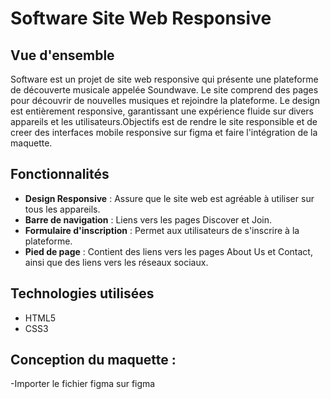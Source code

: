 #  Software Site Web Responsive

## Vue d'ensemble

   Software est un projet de site web responsive qui présente une plateforme de découverte musicale appelée Soundwave. Le site comprend des pages pour découvrir de nouvelles musiques et rejoindre la plateforme. Le design est entièrement responsive, garantissant une expérience fluide sur divers appareils et les utilisateurs.Objectifs est de rendre le site responsible et de creer des interfaces mobile responsive sur figma et faire l'intégration de la maquette.


## Fonctionnalités

- **Design Responsive** : Assure que le site web est agréable à utiliser sur tous les appareils.
- **Barre de navigation** : Liens vers les pages Discover et Join.
- **Formulaire d'inscription** : Permet aux utilisateurs de s'inscrire à la plateforme.
- **Pied de page** : Contient des liens vers les pages About Us et Contact, ainsi que des liens vers les réseaux sociaux.

## Technologies utilisées

   - HTML5
   - CSS3

## Conception du maquette :

   -Importer le fichier figma sur figma

